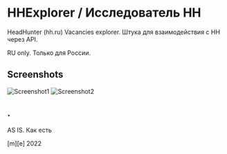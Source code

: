 # HHExplorer  / Исследователь HH

HeadHunter (hh.ru) Vacancies explorer. Штука для взаимодействия с HH через API.

RU only. Только для России.


## Screenshots
![Screenshot1](Images/shot1.jpg)
![Screenshot2](Images/shot2.jpg)

## .

AS IS. Как есть

[m][e] 2022

